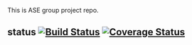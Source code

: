 This is ASE group project repo.
## status [![Build Status](https://travis-ci.org/chickenPopcorn/ASE-Group-Project.svg?branch=jimmy-add-testing)](https://travis-ci.org/chickenPopcorn/ASE-Group-Project) [![Coverage Status](https://coveralls.io/repos/github/chickenPopcorn/ASE-Group-Project/badge.svg)](https://coveralls.io/github/chickenPopcorn/ASE-Group-Project)
